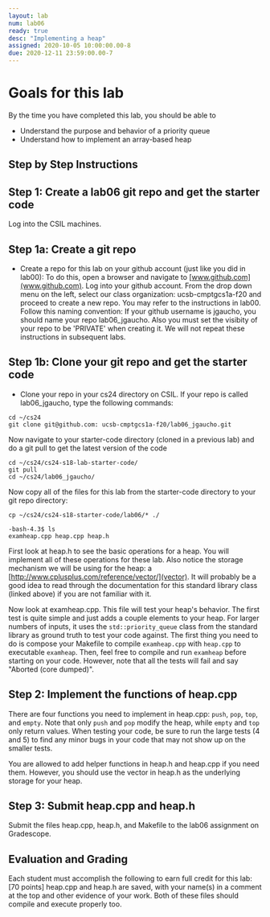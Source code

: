 ```yaml
---
layout: lab
num: lab06
ready: true
desc: "Implementing a heap"
assigned: 2020-10-05 10:00:00.00-8
due: 2020-12-11 23:59:00.00-7
---
```


# Goals for this lab

By the time you have completed this lab, you should be able to

* Understand the purpose and behavior of a priority queue
* Understand how to implement an array-based heap

## Step by Step Instructions

## Step 1: Create a lab06 git repo and get the starter code

Log into the CSIL machines.

## Step 1a: Create a git repo

* Create a repo for this lab on your github account (just like you did in lab00): To do this, open a browser and navigate to [www.github.com](www.github.com). Log into your github account. From the drop down menu on the left, select our class organization:  ucsb-cmptgcs1a-f20 and proceed to create a new repo. You may refer to the instructions in lab00. Follow this naming convention: If your github username is jgaucho, you should name your repo lab06_jgaucho. Also you must set the visibity of your repo to be 'PRIVATE' when creating it. We will not repeat these instructions in subsequent labs.

## Step 1b: Clone your git repo and get the starter code

* Clone your repo in your cs24 directory on CSIL. If your repo is called lab06_jgaucho, type the following commands:

```
cd ~/cs24
git clone git@github.com: ucsb-cmptgcs1a-f20/lab06_jgaucho.git
```

Now navigate to your starter-code directory (cloned in a previous lab) and do a git pull to get the latest version of the code

```
cd ~/cs24/cs24-s18-lab-starter-code/
git pull
cd ~/cs24/lab06_jgaucho/
```

Now copy all of the files for this lab from the starter-code directory to your git repo directory:

```
cp ~/cs24/cs24-s18-starter-code/lab06/* ./

-bash-4.3$ ls
examheap.cpp heap.cpp heap.h
```

First look at heap.h to see the basic operations for a heap. You will implement all of these operations for these lab. Also notice the storage mechanism we will be using for the heap: a [http://www.cplusplus.com/reference/vector/](vector). It will probably be a good idea to read through the documentation for this standard library class (linked above) if you are not familiar with it.

Now look at examheap.cpp. This file will test your heap's behavior. The first test is quite simple and just adds a couple elements to your heap. For larger numbers of inputs, it uses the `std::priority_queue` class from the standard library as ground truth to test your code against. The first thing you need to do is compose your Makefile to compile `examheap.cpp` with `heap.cpp` to executable `examheap`. Then, feel free to compile and run `examheap` before starting on your code. However, note that all the tests will fail and say "Aborted (core dumped)".

## Step 2: Implement the functions of heap.cpp

There are four functions you need to implement in heap.cpp: `push`, `pop`, `top`, and `empty`. Note that only `push` and `pop` modify the heap, while `empty` and `top` only return values. When testing your code, be sure to run the large tests (4 and 5) to find any minor bugs in your code that may not show up on the smaller tests.

You are allowed to add helper functions in heap.h and heap.cpp if you need them. However, you should use the vector in heap.h as the underlying storage for your heap.

## Step 3: Submit heap.cpp and heap.h

Submit the files heap.cpp, heap.h, and Makefile to the lab06 assignment on Gradescope.

## Evaluation and Grading

Each student must accomplish the following to earn full credit for this lab:
[70 points] heap.cpp and heap.h are saved, with your name(s) in a comment at the top and other evidence of your work. Both of these files should compile and execute properly too.


